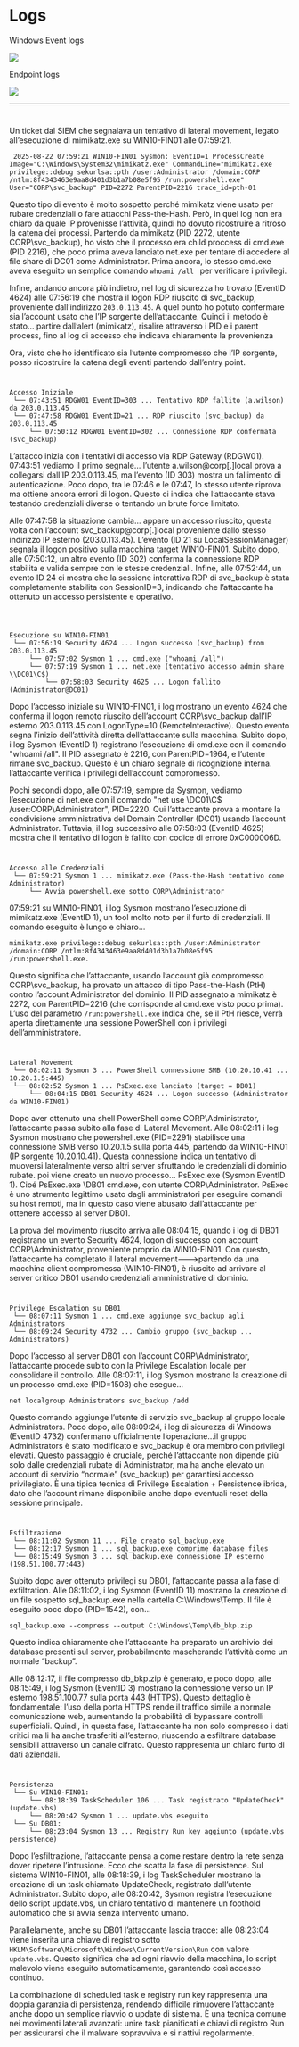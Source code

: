 

# Logs
Windows Event logs

![ ](../image/6a.png)

Endpoint logs

![ ](../image/6b.png)

---
#

Un ticket dal SIEM che segnalava un tentativo di lateral movement, legato all’esecuzione di mimikatz.exe su WIN10-FIN01 alle 07:59:21. 

` 2025-08-22 07:59:21 WIN10-FIN01 Sysmon: EventID=1 ProcessCreate Image="C:\Windows\System32\mimikatz.exe" CommandLine="mimikatz.exe privilege::debug sekurlsa::pth /user:Administrator /domain:CORP /ntlm:8f4343463e9aa8d401d3b1a7b08e5f95 /run:powershell.exe" User="CORP\svc_backup" PID=2272 ParentPID=2216 trace_id=pth-01`

Questo tipo di evento è molto sospetto perché mimikatz viene usato per rubare credenziali o fare attacchi Pass-the-Hash. Però, in quel log non era chiaro da quale IP provenisse l’attività, quindi ho dovuto ricostruire a ritroso la catena dei processi.
Partendo da mimikatz (PID 2272, utente CORP\svc_backup), ho visto che il processo era child proccess di cmd.exe (PID 2216), che poco prima aveva lanciato net.exe per tentare di accedere al file share di DC01 come Administrator. Prima ancora, lo stesso cmd.exe aveva eseguito un semplice comando `whoami /all ` per verificare i privilegi.

Infine, andando ancora più indietro, nel log di sicurezza ho trovato  (EventID 4624) alle 07:56:19 che mostra il logon RDP riuscito di svc_backup, proveniente dall’indirizzo `203.0.113.45`. A quel punto ho potuto confermare sia l’account usato che l’IP sorgente dell’attaccante.
Quindi il metodo è stato... partire dall’alert (mimikatz), risalire attraverso i PID e i parent process, fino al log di accesso che indicava chiaramente la provenienza

Ora, visto che ho identificato sia l’utente compromesso che l’IP sorgente, posso ricostruire la catena degli eventi partendo dall’entry point.

#

```
Accesso Iniziale
 └── 07:43:51 RDGW01 EventID=303 ... Tentativo RDP fallito (a.wilson) da 203.0.113.45
 └── 07:47:58 RDGW01 EventID=21 ... RDP riuscito (svc_backup) da 203.0.113.45
     └── 07:50:12 RDGW01 EventID=302 ... Connessione RDP confermata (svc_backup)
```

L’attacco inizia con i tentativi di accesso via RDP Gateway (RDGW01). 
07:43:51 vediamo il primo segnale... l’utente a.wilson@corp[.]local prova a collegarsi dall’IP 203.0.113.45, ma l’evento (ID 303) mostra un fallimento di autenticazione. Poco dopo, tra le 07:46 e le 07:47, lo stesso utente riprova ma ottiene ancora errori di logon. Questo ci indica che l’attaccante stava testando credenziali diverse o tentando un brute force limitato.

Alle 07:47:58 la situazione cambia... appare un accesso riuscito, questa volta con l’account svc_backup@corp[.]local proveniente dallo stesso indirizzo IP esterno (203.0.113.45). L’evento (ID 21 su LocalSessionManager) segnala il logon positivo sulla macchina target WIN10-FIN01. Subito dopo, alle 07:50:12, un altro evento (ID 302) conferma la connessione RDP stabilita e valida sempre con le stesse credenziali.
Infine, alle 07:52:44, un evento ID 24 ci mostra che la sessione interattiva RDP di svc_backup è stata completamente stabilita con SessionID=3, indicando che l’attaccante ha ottenuto un accesso persistente e operativo.

#

```

Esecuzione su WIN10-FIN01
 └── 07:56:19 Security 4624 ... Logon successo (svc_backup) from 203.0.113.45
     └── 07:57:02 Sysmon 1 ... cmd.exe ("whoami /all")
     └── 07:57:19 Sysmon 1 ... net.exe (tentativo accesso admin share \\DC01\C$)
         └── 07:58:03 Security 4625 ... Logon fallito (Administrator@DC01)
```

Dopo l’accesso iniziale su WIN10-FIN01, i log mostrano un evento 4624 che conferma il logon remoto riuscito dell’account CORP\svc_backup dall’IP esterno 203.0.113.45 con LogonType=10 (RemoteInteractive). Questo evento segna l’inizio dell’attività diretta dell’attaccante sulla macchina.
Subito dopo, i log Sysmon (EventID 1) registrano l’esecuzione di cmd.exe con il comando "whoami /all". Il PID assegnato è 2216, con ParentPID=1964, e l’utente rimane svc_backup. Questo è un chiaro segnale di ricognizione interna. l’attaccante verifica i privilegi dell’account compromesso.

Pochi secondi dopo, alle 07:57:19, sempre da Sysmon, vediamo l’esecuzione di net.exe con il comando "net use \\DC01\C$ /user:CORP\Administrator", PID=2220. Qui l’attaccante prova a montare la condivisione amministrativa del Domain Controller (DC01) usando l’account Administrator. Tuttavia, il log successivo alle 07:58:03 (EventID 4625) mostra che il tentativo di logon è fallito con codice di errore 0xC000006D.

#

```
Accesso alle Credenziali
 └── 07:59:21 Sysmon 1 ... mimikatz.exe (Pass-the-Hash tentativo come Administrator)
     └── Avvia powershell.exe sotto CORP\Administrator
```

07:59:21 su WIN10-FIN01, i log Sysmon mostrano l’esecuzione di mimikatz.exe (EventID 1), un tool molto noto per il furto di credenziali. Il comando eseguito è lungo e chiaro...

`mimikatz.exe privilege::debug sekurlsa::pth /user:Administrator /domain:CORP /ntlm:8f4343463e9aa8d401d3b1a7b08e5f95 /run:powershell.exe.`

Questo significa che l’attaccante, usando l’account già compromesso CORP\svc_backup, ha provato un attacco di tipo Pass-the-Hash (PtH) contro l’account Administrator del dominio. Il PID assegnato a mimikatz è 2272, con ParentPID=2216 (che corrisponde al cmd.exe visto poco prima). L’uso del parametro `/run:powershell.exe` indica che, se il PtH riesce, verrà aperta direttamente una sessione PowerShell con i privilegi dell’amministratore.

#

```
Lateral Movement
 └── 08:02:11 Sysmon 3 ... PowerShell connessione SMB (10.20.10.41 ... 10.20.1.5:445)
 └── 08:02:52 Sysmon 1 ... PsExec.exe lanciato (target = DB01)
     └── 08:04:15 DB01 Security 4624 ... Logon successo (Administrator da WIN10-FIN01)
```

Dopo aver ottenuto una shell PowerShell come CORP\Administrator, l’attaccante passa subito alla fase di Lateral Movement. Alle 08:02:11 i log Sysmon mostrano che powershell.exe (PID=2291) stabilisce una connessione SMB verso 10.20.1.5 sulla porta 445, partendo da WIN10-FIN01 (IP sorgente 10.20.10.41). Questa connessione indica un tentativo di muoversi lateralmente verso altri server sfruttando le credenziali di dominio rubate.
poi viene creato un nuovo processo... PsExec.exe (Sysmon EventID 1). Cioé PsExec.exe \\DB01 cmd.exe, con utente CORP\Administrator. PsExec è uno strumento legittimo usato dagli amministratori per eseguire comandi su host remoti, ma in questo caso viene abusato dall’attaccante per ottenere accesso al server DB01.

La prova del movimento riuscito arriva alle 08:04:15, quando i log di DB01 registrano un evento Security 4624, logon di successo con account CORP\Administrator, proveniente proprio da WIN10-FIN01.
Con questo, l’attaccante ha completato il lateral movement--->partendo da una macchina client compromessa (WIN10-FIN01), è riuscito ad arrivare al server critico DB01 usando credenziali amministrative di dominio.

#

```
Privilege Escalation su DB01
 └── 08:07:11 Sysmon 1 ... cmd.exe aggiunge svc_backup agli Administrators
 └── 08:09:24 Security 4732 ... Cambio gruppo (svc_backup ... Administrators)
```

Dopo l’accesso al server DB01 con l’account CORP\Administrator, l’attaccante procede subito con la Privilege Escalation locale per consolidare il controllo. Alle 08:07:11, i log Sysmon mostrano la creazione di un processo cmd.exe (PID=1508) che esegue...

`net localgroup Administrators svc_backup /add`

Questo comando aggiunge l’utente di servizio svc_backup al gruppo locale Administrators. Poco dopo, alle 08:09:24, i log di sicurezza di Windows (EventID 4732) confermano ufficialmente l’operazione...il gruppo Administrators è stato modificato e svc_backup è ora membro con privilegi elevati.
Questo passaggio è cruciale, perché l’attaccante non dipende più solo dalle credenziali rubate di Administrator, ma ha anche elevato un account di servizio “normale” (svc_backup) per garantirsi accesso privilegiato. È una tipica tecnica di Privilege Escalation + Persistence ibrida, dato che l’account rimane disponibile anche dopo eventuali reset della sessione principale.


#

```
Esfiltrazione
 └── 08:11:02 Sysmon 11 ... File creato sql_backup.exe
 └── 08:12:17 Sysmon 1 ... sql_backup.exe comprime database files
 └── 08:15:49 Sysmon 3 ... sql_backup.exe connessione IP esterno (198.51.100.77:443)
```
Subito dopo aver ottenuto privilegi su DB01, l’attaccante passa alla fase di exfiltration. Alle 08:11:02, i log Sysmon (EventID 11) mostrano la creazione di un file sospetto sql_backup.exe nella cartella C:\Windows\Temp. Il file è eseguito poco dopo (PID=1542), con...

`sql_backup.exe --compress --output C:\Windows\Temp\db_bkp.zip`

Questo indica chiaramente che l’attaccante ha preparato un archivio dei database presenti sul server, probabilmente mascherando l’attività come un normale “backup”.

Alle 08:12:17, il file compresso db_bkp.zip è generato, e poco dopo, alle 08:15:49, i log Sysmon (EventID 3) mostrano la connessione verso un IP esterno 198.51.100.77 sulla porta 443 (HTTPS). Questo dettaglio è fondamentale: l’uso della porta HTTPS rende il traffico simile a normale comunicazione web, aumentando la probabilità di bypassare controlli superficiali.
Quindi, in questa fase, l’attaccante ha non solo compresso i dati critici ma li ha anche trasferiti all’esterno, riuscendo a esfiltrare database sensibili attraverso un canale cifrato. Questo rappresenta un chiaro furto di dati aziendali.


#

```
Persistenza
 └── Su WIN10-FIN01:
     └── 08:18:39 TaskScheduler 106 ... Task registrato "UpdateCheck" (update.vbs)
     └── 08:20:42 Sysmon 1 ... update.vbs eseguito
 └── Su DB01:
     └── 08:23:04 Sysmon 13 ... Registry Run key aggiunto (update.vbs persistence)
```


Dopo l’esfiltrazione, l’attaccante pensa a come restare dentro la rete senza dover ripetere l’intrusione. Ecco che scatta la fase di persistence.
Sul sistema WIN10-FIN01, alle 08:18:39, i log TaskScheduler mostrano la creazione di un task chiamato UpdateCheck, registrato dall’utente Administrator. Subito dopo, alle 08:20:42, Sysmon registra l’esecuzione dello script update.vbs, un chiaro tentativo di mantenere un foothold automatico che si avvia senza intervento umano.

Parallelamente, anche su DB01 l’attaccante lascia tracce: alle 08:23:04 viene inserita una chiave di registro sotto` HKLM\Software\Microsoft\Windows\CurrentVersion\Run` con valore `update.vbs`. Questo significa che ad ogni riavvio della macchina, lo script malevolo viene eseguito automaticamente, garantendo così accesso continuo.

La combinazione di scheduled task e registry run key rappresenta una doppia garanzia di persistenza, rendendo difficile rimuovere l’attaccante anche dopo un semplice riavvio o update di sistema. È una tecnica comune nei movimenti laterali avanzati: unire task pianificati e chiavi di registro Run per assicurarsi che il malware sopravviva e si riattivi regolarmente.

